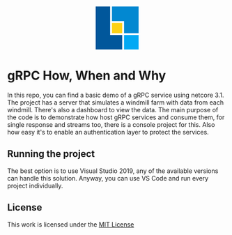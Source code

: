 <p align="center">
  <img src="ec_logo.png" width="100" alt="Experts Coding logo" title="Experts Coding logo">
</p>

# gRPC How, When and Why

In this repo, you can find a basic demo of a gRPC service using netcore 3.1. The project has a server that simulates a windmill farm with data from each windmill. There's also a dashboard to view the data. The main purpose of the code is to demonstrate how host gRPC services and consume them, for single response and streams too, there is a console project for this. Also how easy it's to enable an authentication layer to protect the services.

## Running the project

The best option is to use Visual Studio 2019, any of the available versions can handle this solution. Anyway, you can use VS Code and run every project individually.



## License
This work is licensed under the [MIT License](LICENSE)
